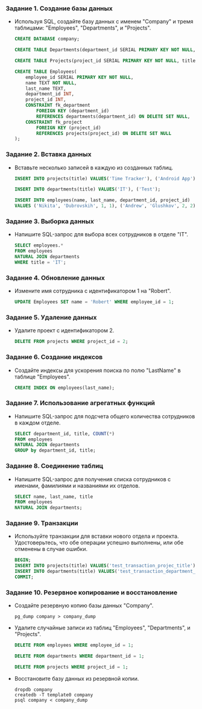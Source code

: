 ### Задание 1. Создание базы данных
- Используя SQL, создайте базу данных с именем "Company" и тремя таблицами: "Employees", "Departments", и "Projects".
    ```sql
    CREATE DATABASE company;
    ```
    ```sql
    CREATE TABLE Departments(department_id SERIAL PRIMARY KEY NOT NULL, title TEXT NOT NULL);
    ```
    ```sql
    CREATE TABLE Projects(project_id SERIAL PRIMARY KEY NOT NULL, title TEXT NOT NULL);
    ```
    ```sql
    CREATE TABLE Employees(
        employee_id SERIAL PRIMARY KEY NOT NULL,
        name TEXT NOT NULL,
        last_name TEXT,
        department_id INT,
        project_id INT,
        CONSTRAINT fk_department
            FOREIGN KEY (department_id)
            REFERENCES departments(department_id) ON DELETE SET NULL,
        CONSTRAINT fk_project
            FOREIGN KEY (project_id)
            REFERENCES projects(project_id) ON DELETE SET NULL
    );
    ```

### Задание 2. Вставка данных
- Вставьте несколько записей в каждую из созданных таблиц.
    ```sql
    INSERT INTO projects(title) VALUES('Time Tracker'), ('Android App');
    ```
    ```sql
    INSERT INTO departments(title) VALUES('IT'), ('Test');
    ```
    ```sql
    INSERT INTO employees(name, last_name, department_id, project_id)
    VALUES ('Nikita', 'Dubrovskih', 1, 1), ('Andrew', 'Glushkov', 2, 2);
    ```

### Задание 3. Выборка данных
- Напишите SQL-запрос для выбора всех сотрудников в отделе "IT".
    ```sql
    SELECT employees.*
    FROM employees
    NATURAL JOIN departments
    WHERE title = 'IT';
    ```

### Задание 4. Обновление данных
- Измените имя сотрудника с идентификатором 1 на "Robert".
    ```sql
    UPDATE Employees SET name = 'Robert' WHERE employee_id = 1;
    ```

### Задание 5. Удаление данных
- Удалите проект с идентификатором 2.
    ```sql
    DELETE FROM projects WHERE project_id = 2;
    ```

### Задание 6. Создание индексов
- Создайте индексы для ускорения поиска по полю "LastName" в таблице "Employees".
    ```sql
    CREATE INDEX ON employees(last_name);
    ```

### Задание 7. Использование агрегатных функций
- Напишите SQL-запрос для подсчета общего количества сотрудников в каждом отделе.
    ```sql
    SELECT department_id, title, COUNT(*)
    FROM employees
    NATURAL JOIN departments
    GROUP by department_id, title;
    ```

### Задание 8. Соединение таблиц
- Напишите SQL-запрос для получения списка сотрудников с именами, фамилиями и названиями их отделов.
    ```sql
    SELECT name, last_name, title
    FROM employees
    NATURAL JOIN departments;
    ```

### Задание 9. Транзакции
- Используйте транзакции для вставки нового отдела и проекта. Удостоверьтесь, что обе операции успешно выполнены, или обе отменены в случае ошибки.
    ```sql
    BEGIN;
    INSERT INTO projects(title) VALUES('test_transaction_projec_title');
    INSERT INTO departments(title) VALUES('test_transaction_department_title');
    COMMIT;
    ```

### Задание 10. Резервное копирование и восстановление
- Создайте резервную копию базы данных "Company".
    ```
    pg_dump company > company_dump
    ```
- Удалите случайные записи из таблиц "Employees", "Departments", и "Projects".
    ```sql
    DELETE FROM employees WHERE employee_id = 1;
    ```
    ```sql
    DELETE FROM departments WHERE department_id = 1;
    ```
    ```sql
    DELETE FROM projects WHERE project_id = 1;
    ```
- Восстановите базу данных из резервной копии.
    ```
    dropdb company
    createdb -T template0 company
    psql company < company_dump
    ```
